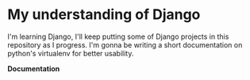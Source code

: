 # My understanding of Django
I'm learning Django, I'll keep putting some of Django projects in this repository as I progress. I'm gonna be writing a short documentation on python's virtualenv for better usability.

<b> Documentation </b>
